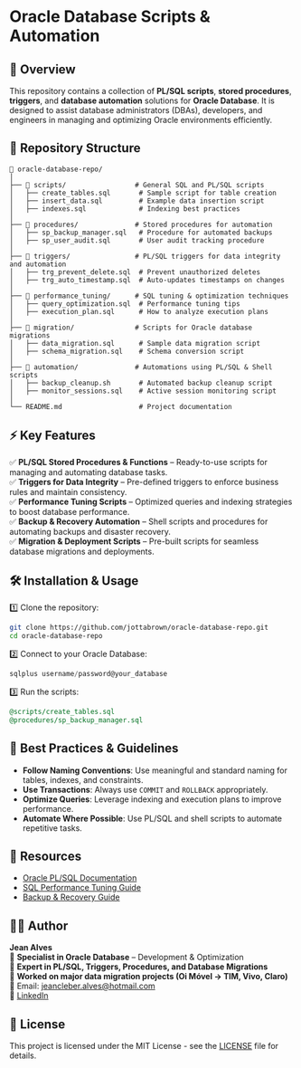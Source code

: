# Oracle Database Scripts & Automation

## 📌 Overview
This repository contains a collection of **PL/SQL scripts**, **stored procedures**, **triggers**, and **database automation** solutions for **Oracle Database**. It is designed to assist database administrators (DBAs), developers, and engineers in managing and optimizing Oracle environments efficiently.

## 📂 Repository Structure

```
📁 oracle-database-repo/
│
├── 📁 scripts/                 # General SQL and PL/SQL scripts
│   ├── create_tables.sql       # Sample script for table creation
│   ├── insert_data.sql         # Example data insertion script
│   ├── indexes.sql             # Indexing best practices
│
├── 📁 procedures/              # Stored procedures for automation
│   ├── sp_backup_manager.sql   # Procedure for automated backups
│   ├── sp_user_audit.sql       # User audit tracking procedure
│
├── 📁 triggers/                # PL/SQL triggers for data integrity and automation
│   ├── trg_prevent_delete.sql  # Prevent unauthorized deletes
│   ├── trg_auto_timestamp.sql  # Auto-updates timestamps on changes
│
├── 📁 performance_tuning/      # SQL tuning & optimization techniques
│   ├── query_optimization.sql  # Performance tuning tips
│   ├── execution_plan.sql      # How to analyze execution plans
│
├── 📁 migration/               # Scripts for Oracle database migrations
│   ├── data_migration.sql      # Sample data migration script
│   ├── schema_migration.sql    # Schema conversion script
│
├── 📁 automation/              # Automations using PL/SQL & Shell scripts
│   ├── backup_cleanup.sh       # Automated backup cleanup script
│   ├── monitor_sessions.sql    # Active session monitoring script
│
└── README.md                   # Project documentation
```

## ⚡ Key Features

✅ **PL/SQL Stored Procedures & Functions** – Ready-to-use scripts for managing and automating database tasks.  
✅ **Triggers for Data Integrity** – Pre-defined triggers to enforce business rules and maintain consistency.  
✅ **Performance Tuning Scripts** – Optimized queries and indexing strategies to boost database performance.  
✅ **Backup & Recovery Automation** – Shell scripts and procedures for automating backups and disaster recovery.  
✅ **Migration & Deployment Scripts** – Pre-built scripts for seamless database migrations and deployments.  

## 🛠️ Installation & Usage

1️⃣ Clone the repository:
```bash
git clone https://github.com/jottabrown/oracle-database-repo.git
cd oracle-database-repo
```

2️⃣ Connect to your Oracle Database:
```sql
sqlplus username/password@your_database
```

3️⃣ Run the scripts:
```sql
@scripts/create_tables.sql
@procedures/sp_backup_manager.sql
```

## 🚀 Best Practices & Guidelines
- **Follow Naming Conventions**: Use meaningful and standard naming for tables, indexes, and constraints.
- **Use Transactions**: Always use `COMMIT` and `ROLLBACK` appropriately.
- **Optimize Queries**: Leverage indexing and execution plans to improve performance.
- **Automate Where Possible**: Use PL/SQL and shell scripts to automate repetitive tasks.

## 📖 Resources
- [Oracle PL/SQL Documentation](https://docs.oracle.com/en/database/oracle/oracle-database/)
- [SQL Performance Tuning Guide](https://docs.oracle.com/en/database/oracle/oracle-database/19/tgsql/index.html)
- [Backup & Recovery Guide](https://docs.oracle.com/en/database/oracle/oracle-database/19/bradv/index.html)

## 👨‍💻 Author
**Jean Alves**  
🔹 **Specialist in Oracle Database** – Development & Optimization  
🔹 **Expert in PL/SQL, Triggers, Procedures, and Database Migrations**  
🔹 **Worked on major data migration projects (Oi Móvel → TIM, Vivo, Claro)**  
📧 Email: jeancleber.alves@hotmail.com  
🔗 [LinkedIn](https://www.linkedin.com/in/jeancleberalves)

## 📝 License
This project is licensed under the MIT License - see the [LICENSE](LICENSE) file for details.
